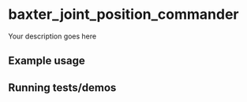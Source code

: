 # baxter_joint_position_commander

Your description goes here

## Example usage

## Running tests/demos
    